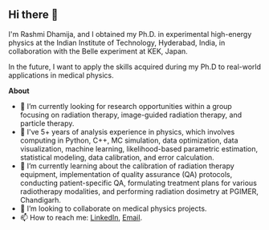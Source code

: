 ## Hi there 👋


I'm Rashmi Dhamija, and I obtained my Ph.D. in experimental high-energy physics at the Indian Institute of Technology, Hyderabad, India, in collaboration with the Belle experiment at KEK, Japan. 

In the future, I want to apply the skills acquired during my Ph.D to real-world applications in medical physics. 

<!--
**Rashmi246/Rashmi246** is a ✨ _special_ ✨ repository because its `README.md` (this file) appears on your GitHub profile.
Here are some ideas to get you started:

- 🔭 I’m currently working
- 🌱 I’m currently learning ...
- 👯 I’m looking to collaborate on ...
- 🤔 I’m looking for help with ...
- 💬 Ask me about ...
- 📫 How to reach me: ...
- 😄 Pronouns: ...
- ⚡ Fun fact: ...
-->

**About** 

- 🔭 I’m currently looking for research opportunities within a group focusing on radiation therapy, image-guided radiation therapy, and particle therapy.
- 🔭 I've 5+ years of analysis experience in physics, which involves computing in Python, C++, MC simulation, data optimization, data visualization, machine learning, likelihood-based parametric estimation, statistical modeling, data calibration, and error calculation.
- 🌱 I’m currently learning about the calibration of radiation therapy equipment, implementation of quality assurance (QA) protocols, conducting patient-specific QA, formulating treatment plans for various radiotherapy modalities, and performing radiation dosimetry at PGIMER, Chandigarh.
- 👯 I’m looking to collaborate on medical physics projects.
- 📫 How to reach me: [LinkedIn](https://www.linkedin.com/in/rashmi-dhamija-phd-833006165/), [Email](rshmiphysicist@gmail.com).
